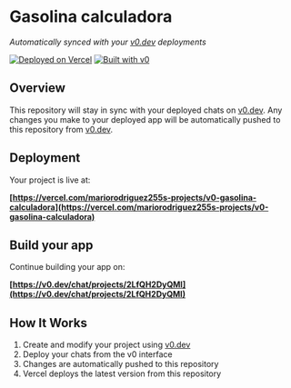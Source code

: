 # Gasolina calculadora

*Automatically synced with your [v0.dev](https://v0.dev) deployments*

[![Deployed on Vercel](https://img.shields.io/badge/Deployed%20on-Vercel-black?style=for-the-badge&logo=vercel)](https://vercel.com/mariorodriguez255s-projects/v0-gasolina-calculadora)
[![Built with v0](https://img.shields.io/badge/Built%20with-v0.dev-black?style=for-the-badge)](https://v0.dev/chat/projects/2LfQH2DyQMI)

## Overview

This repository will stay in sync with your deployed chats on [v0.dev](https://v0.dev).
Any changes you make to your deployed app will be automatically pushed to this repository from [v0.dev](https://v0.dev).

## Deployment

Your project is live at:

**[https://vercel.com/mariorodriguez255s-projects/v0-gasolina-calculadora](https://vercel.com/mariorodriguez255s-projects/v0-gasolina-calculadora)**

## Build your app

Continue building your app on:

**[https://v0.dev/chat/projects/2LfQH2DyQMI](https://v0.dev/chat/projects/2LfQH2DyQMI)**

## How It Works

1. Create and modify your project using [v0.dev](https://v0.dev)
2. Deploy your chats from the v0 interface
3. Changes are automatically pushed to this repository
4. Vercel deploys the latest version from this repository